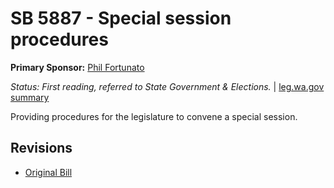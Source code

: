 # SB 5887 - Special session procedures
**Primary Sponsor:** [Phil Fortunato](/person/leg/phil.fortunato.md)

*Status: First reading, referred to State Government & Elections.* | [leg.wa.gov summary](https://app.leg.wa.gov/billsummary?BillNumber=5887&Year=2021)

Providing procedures for the legislature to convene a special session.

## Revisions
* [Original Bill](1/)